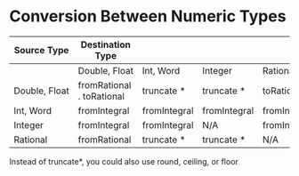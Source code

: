# Conversion Between Numeric Types

| Source Type| Destination Type  ||||
|---|-----|-----|-----|-----|
| | Double, Float | Int, Word | Integer | Rational  |
|Double, Float | fromRational . toRational | truncate *  | truncate *  | toRational  |
|Int, Word | fromIntegral  | fromIntegral  | fromIntegral  | fromIntegral  |
|Integer | fromIntegral  | fromIntegral  | N/A | fromIntegral  |
|Rational  | fromRational  | truncate *  | truncate *  | N/A |

Instead of truncate*, you could also use round, ceiling, or floor